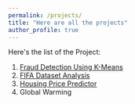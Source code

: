 ```yaml
---
permalink: /projects/
title: "Here are all the projects"
author_profile: true
---
```


Here's the list of the Project:

1. [Fraud Detection Using K-Means](https://rohitgang.github.io/frauddetect/)
2. [FIFA Dataset Analysis](https://rohitgang.github.io/fifaanalysis/)
3. [Housing Price Predictor](https://rohitgang.github.io/houseprice/)
4. Global Warming